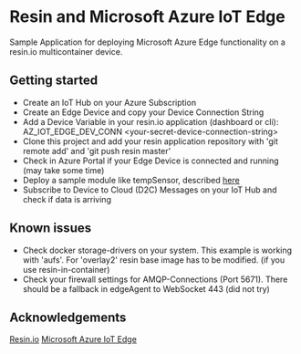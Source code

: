 # Resin and Microsoft Azure IoT Edge

Sample Application for deploying Microsoft Azure Edge functionality on a resin.io multicontainer device.

## Getting started
* Create an IoT Hub on your Azure Subscription
* Create an Edge Device and copy your Device Connection String
* Add a Device Variable in your resin.io application (dashboard or cli): AZ_IOT_EDGE_DEV_CONN \<your-secret-device-connection-string\>
* Clone this project and add your resin application repository with 'git remote add' and 'git push resin master'
* Check in Azure Portal if your Edge Device is connected and running (may take some time)
* Deploy a sample module like tempSensor, described [here](https://docs.microsoft.com/en-us/azure/iot-edge/quickstart-linux)
* Subscribe to Device to Cloud (D2C) Messages on your IoT Hub and check if data is arriving

## Known issues
* Check docker storage-drivers on your system. This example is working with 'aufs'. For 'overlay2' resin base image has to be modified. (if you use resin-in-container)
* Check your firewall settings for AMQP-Connections (Port 5671). There should be a fallback in edgeAgent to WebSocket 443 (did not try)


## Acknowledgements
[Resin.io](https://docs.resin.io/learn/develop/multicontainer/)
[Microsoft Azure IoT Edge](https://docs.microsoft.com/en-us/azure/iot-edge/)